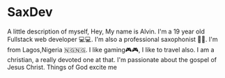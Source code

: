 # SaxDev
A little description of myself,
Hey, My name is Alvin. 
I'm a 19 year old Fullstack web developer 💻💻.
I'm also a professional saxophonist 🎷🎷.
I'm from Lagos,Nigeria 🇳🇬🇳🇬.
I like gaming🎮🎮,
I like to travel also.
I am a christian, a really devoted one at that. 
I'm passionate about the gospel of Jesus Christ.
Things of God excite me
